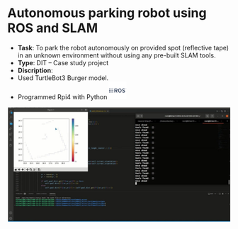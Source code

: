 # Autonomous parking robot using ROS and SLAM

- <strong>Task</strong>: To park the robot autonomously on provided spot (reflective tape) in an unknown environment without using any pre-built SLAM tools.
- <strong>Type</strong>: DIT – Case study project
- <strong>Discription</strong>:
  <li>Used TurtleBot3 Burger model.</li>
  <li>Programmed Rpi4 with Python <img src="https://github.com/devicons/devicon/blob/master/icons/ros/ros-original-wordmark.svg" width="40" height="40"/>&nbsp;</li>



![Alt text](https://github.com/kirtansoni1/Project_Portfolio/blob/main/Autonomous%20parking%20robot%20using%20ROS/Project%20screenshots/1%20-%20Wall%20Follower%2C%20Mapping.png)
